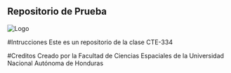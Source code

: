 Repositorio de Prueba
------

![Logo](https://geoportalouot.unah.edu.hn/uploaded/img/2021/08/Logos_Geoportal_web.png)

#Intrucciones
Este es un repositorio de la clase CTE-334

#Creditos
Creado por la Facultad de Ciencias Espaciales de la Universidad Nacional Autónoma de Honduras
